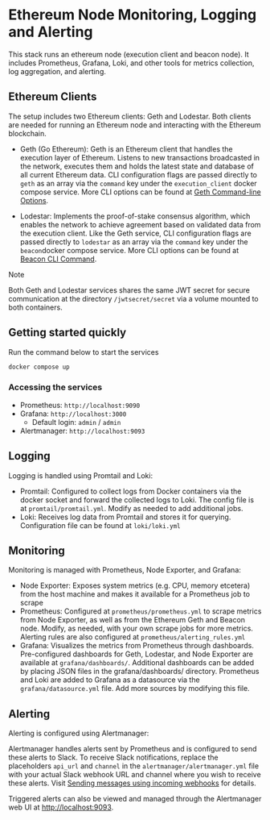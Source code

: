 # Ethereum Node Monitoring, Logging and Alerting

This stack runs an ethereum node (execution client and beacon node). It includes Prometheus, Grafana, Loki, and other tools for metrics collection, log aggregation, and alerting.

## Ethereum Clients

The setup includes two Ethereum clients: Geth and Lodestar. Both clients are needed for running an Ethereum node and interacting with the Ethereum blockchain.

- Geth (Go Ethereum): Geth is an Ethereum client that handles the execution layer of Ethereum. Listens to new transactions broadcasted in the network, executes them and holds the latest state and database of all current Ethereum data. CLI configuration flags are passed directly to `geth` as an array via the `command` key under the `execution_client` docker compose service. More CLI options can be found at [Geth Command-line Options](https://geth.ethereum.org/docs/fundamentals/command-line-options).

- Lodestar: Implements the proof-of-stake consensus algorithm, which enables the network to achieve agreement based on validated data from the execution client. Like the Geth service, CLI configuration flags are passed directly to `lodestar` as an array via the `command` key under the `beacon`docker compose service. More CLI options can be found at [Beacon CLI Command](https://chainsafe.github.io/lodestar/run/beacon-management/beacon-cli).

> [!NOTE]
> Both Geth and Lodestar services shares the same JWT secret for secure communication at the directory `/jwtsecret/secret` via a volume mounted to both containers.

## Getting started quickly

Run the command below to start the services

```bash
docker compose up
```

### Accessing the services

- Prometheus: `http://localhost:9090`
- Grafana: `http://localhost:3000`
  - Default login: `admin` / `admin`
- Alertmanager: `http://localhost:9093`

## Logging

Logging is handled using Promtail and Loki:

- Promtail: Configured to collect logs from Docker containers via the docker socket and forward the collected logs to Loki. The config file is at `promtail/promtail.yml`. Modify as needed to add additional jobs.
- Loki: Receives log data from Promtail and stores it for querying. Configuration file can be found at `loki/loki.yml`

## Monitoring

Monitoring is managed with Prometheus, Node Exporter, and Grafana:

- Node Exporter: Exposes system metrics (e.g. CPU, memory etcetera) from the host machine and makes it available for a Prometheus job to scrape
- Prometheus: Configured at `prometheus/prometheus.yml` to scrape metrics from Node Exporter, as well as from the Ethereum Geth and Beacon node. Modify, as needed, with your own scrape jobs for more metrics. Alerting rules are also configured at `prometheus/alerting_rules.yml`
- Grafana: Visualizes the metrics from Prometheus through dashboards. Pre-configured dashboards for Geth, Lodestar, and Node Exporter are available at `grafana/dashboards/`. Additional dashboards can be added by placing JSON files in the grafana/dashboards/ directory. Prometheus and Loki are added to Grafana as a datasource via the `grafana/datasource.yml` file. Add more sources by modifying this file.

## Alerting

Alerting is configured using Alertmanager:

Alertmanager handles alerts sent by Prometheus and is configured to send these alerts to Slack. To receive Slack notifications, replace the placeholders `api_url` and `channel` in the `alertmanager/alertmanager.yml` file with your actual Slack webhook URL and channel where you wish to receive these alerts. Visit [Sending messages using incoming webhooks](https://api.slack.com/messaging/webhooks) for details.

Triggered alerts can also be viewed and managed through the Alertmanager web UI at <http://localhost:9093>.
